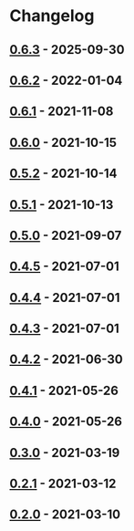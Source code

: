 # Changelog

## [0.6.3](https://github.com/kenchan/octx/compare/0.6.2...0.6.3) - 2025-09-30

## [0.6.2](https://github.com/kenchan/octx/compare/0.6.1...0.6.2) - 2022-01-04

## [0.6.1](https://github.com/kenchan/octx/compare/0.6.0...0.6.1) - 2021-11-08

## [0.6.0](https://github.com/kenchan/octx/compare/0.5.2...0.6.0) - 2021-10-15

## [0.5.2](https://github.com/kenchan/octx/compare/0.5.1...0.5.2) - 2021-10-14

## [0.5.1](https://github.com/kenchan/octx/compare/0.5.0...0.5.1) - 2021-10-13

## [0.5.0](https://github.com/kenchan/octx/compare/0.4.5...0.5.0) - 2021-09-07

## [0.4.5](https://github.com/kenchan/octx/compare/0.4.4...0.4.5) - 2021-07-01

## [0.4.4](https://github.com/kenchan/octx/compare/0.4.3...0.4.4) - 2021-07-01

## [0.4.3](https://github.com/kenchan/octx/compare/0.4.2...0.4.3) - 2021-07-01

## [0.4.2](https://github.com/kenchan/octx/compare/0.4.1...0.4.2) - 2021-06-30

## [0.4.1](https://github.com/kenchan/octx/compare/0.4.0...0.4.1) - 2021-05-26

## [0.4.0](https://github.com/kenchan/octx/compare/0.3.0...0.4.0) - 2021-05-26

## [0.3.0](https://github.com/kenchan/octx/compare/0.2.1...0.3.0) - 2021-03-19

## [0.2.1](https://github.com/kenchan/octx/compare/0.2.0...0.2.1) - 2021-03-12

## [0.2.0](https://github.com/kenchan/octx/commits/0.2.0) - 2021-03-10
